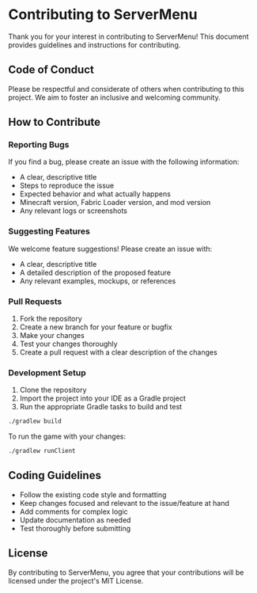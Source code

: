 # Contributing to ServerMenu

Thank you for your interest in contributing to ServerMenu! This document provides guidelines and instructions for contributing.

## Code of Conduct

Please be respectful and considerate of others when contributing to this project. We aim to foster an inclusive and welcoming community.

## How to Contribute

### Reporting Bugs

If you find a bug, please create an issue with the following information:

- A clear, descriptive title
- Steps to reproduce the issue
- Expected behavior and what actually happens
- Minecraft version, Fabric Loader version, and mod version
- Any relevant logs or screenshots

### Suggesting Features

We welcome feature suggestions! Please create an issue with:

- A clear, descriptive title
- A detailed description of the proposed feature
- Any relevant examples, mockups, or references

### Pull Requests

1. Fork the repository
2. Create a new branch for your feature or bugfix
3. Make your changes
4. Test your changes thoroughly
5. Create a pull request with a clear description of the changes

### Development Setup

1. Clone the repository
2. Import the project into your IDE as a Gradle project
3. Run the appropriate Gradle tasks to build and test

```bash
./gradlew build
```

To run the game with your changes:

```bash
./gradlew runClient
```

## Coding Guidelines

- Follow the existing code style and formatting
- Keep changes focused and relevant to the issue/feature at hand
- Add comments for complex logic
- Update documentation as needed
- Test thoroughly before submitting

## License

By contributing to ServerMenu, you agree that your contributions will be licensed under the project's MIT License.
